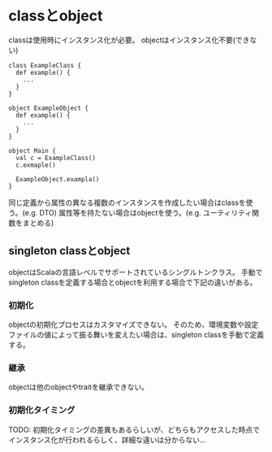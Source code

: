 # classとobject
classは使用時にインスタンス化が必要。
objectはインスタンス化不要(できない)
```
class ExampleClass {
  def example() {
    ...
  }
}

object ExampleObject {
  def example() {
    ...
  }
}

object Main {
  val c = ExampleClass()
  c.exmaple()

  ExampleObject.exampla()
}
```

同じ定義から属性の異なる複数のインスタンスを作成したい場合はclassを使う。(e.g. DTO)
属性等を持たない場合はobjectを使う。(e.g. ユーティリティ関数をまとめる)

## singleton classとobject
objectはScalaの言語レベルでサポートされているシングルトンクラス。
手動でsingleton classを定義する場合とobjectを利用する場合で下記の違いがある。

### 初期化
objectの初期化プロセスはカスタマイズできない。
そのため、環境変数や設定ファイルの値によって振る舞いを変えたい場合は、singleton classを手動で定義する。

### 継承
objectは他のobjectやtraitを継承できない。

### 初期化タイミング
TODO: 初期化タイミングの差異もあるらしいが、どちらもアクセスした時点でインスタンス化が行われるらしく、詳細な違いは分からない…
